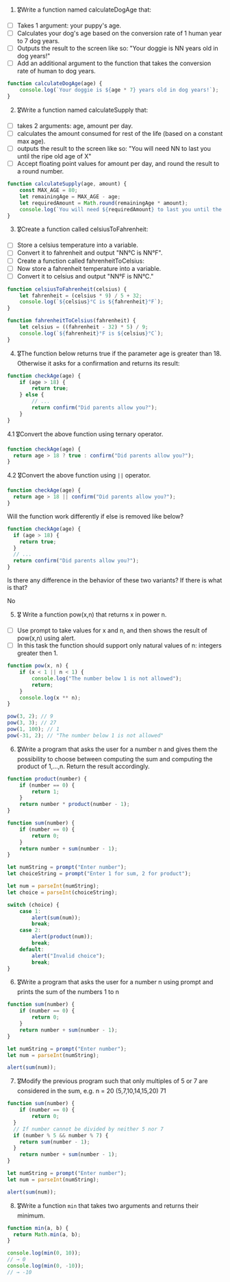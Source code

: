 1. 🎖Write a function named calculateDogAge that:
  * [ ] Takes 1 argument: your puppy's age.
  * [ ] Calculates your dog's age based on the conversion rate of 1 human year to 7 dog years.
  * [ ] Outputs the result to the screen like so: "Your doggie is NN years old in dog years!"
  * [ ] Add an additional argument to the function that takes the conversion rate of human to dog years.

```js
function calculateDogAge(age) {
	console.log(`Your doggie is ${age * 7} years old in dog years!`);
}
```

2. 🎖Write a function named calculateSupply that:
  * [ ] takes 2 arguments: age, amount per day.
  * [ ] calculates the amount consumed for rest of the life (based on a constant max age).
  * [ ] outputs the result to the screen like so: "You will need NN to last you until the ripe old age of X"
  * [ ] Accept floating point values for amount per day, and round the result to a round number.

```js
function calculateSupply(age, amount) {
	const MAX_AGE = 80;
	let remainingAge = MAX_AGE - age;
	let requiredAmount = Math.round(remainingAge * amount);
	console.log(`You will need ${requiredAmount} to last you until the ripe old age of ${MAX_AGE}`);
}
```
3. 🎖Create a function called celsiusToFahrenheit:
  * [ ] Store a celsius temperature into a variable.
  * [ ] Convert it to fahrenheit and output "NN°C is NN°F".
  * [ ] Create a function called fahrenheitToCelsius:
  * [ ] Now store a fahrenheit temperature into a variable.
  * [ ] Convert it to celsius and output "NN°F is NN°C."

```js
function celsiusToFahrenheit(celsius) {
	let fahrenheit = (celsius * 9) / 5 + 32;
	console.log(`${celsius}°C is ${fahrenheit}°F`);
}

function fahrenheitToCelsius(fahrenheit) {
	let celsius = ((fahrenheit - 32) * 5) / 9;
	console.log(`${fahrenheit}°F is ${celsius}°C`);
}
```

4. 🎖The function below returns true if the parameter age is greater than 18. Otherwise it asks for a confirmation and returns its result:

```js
function checkAge(age) {
	if (age > 18) {
		return true;
	} else {
		// ...
		return confirm("Did parents allow you?");
	}
}
```
  4.1 🎖Convert the above function using ternary operator.
  ```js
  function checkAge(age) {
   	return age > 18 ? true : confirm("Did parents allow you?");
  }
  ```

  4.2 🎖Convert the above function using `||` operator.
  ```js
  function checkAge(age) {
   	return age > 18 || confirm("Did parents allow you?");
  }
  ```
Will the function work differently if else is removed like below?

```js
function checkAge(age) {
  if (age > 18) {
    return true;
  }
  // ...
  return confirm("Did parents allow you?");
}
```
Is there any difference in the behavior of these two variants? If there is what is that?

No

5. 🎖 Write a function pow(x,n) that returns x in power n.

  * [ ] Use prompt to take values for x and n, and then shows the result of pow(x,n) using alert.
  * [ ] In this task the function should support only natural values of n: integers greater then 1.

```js
function pow(x, n) {
	if (x < 1 || n < 1) {
		console.log("The number below 1 is not allowed");
		return;
	}
	console.log(x ** n);
}

pow(3, 2); // 9
pow(3, 3); // 27
pow(1, 100); // 1
pow(-31, 2); // "The number below 1 is not allowed"
```

6. 🎖Write a program that asks the user for a number n and gives them the possibility to choose between computing the sum and computing the product of 1,…,n. Return the result accordingly.

```js
function product(number) {
	if (number == 0) {
		return 1;
	}
	return number * product(number - 1);
}

function sum(number) {
	if (number == 0) {
		return 0;
	}
	return number + sum(number - 1);
}

let numString = prompt("Enter number");
let choiceString = prompt("Enter 1 for sum, 2 for product");

let num = parseInt(numString);
let choice = parseInt(choiceString);

switch (choice) {
	case 1:
		alert(sum(num));
		break;
	case 2:
		alert(product(num));
		break;
	default:
		alert("Invalid choice");
		break;
}

```
6. 🎖Write a program that asks the user for a number n using prompt and prints the sum of the numbers 1 to n

```js
function sum(number) {
	if (number == 0) {
		return 0;
	}
	return number + sum(number - 1);
}

let numString = prompt("Enter number");
let num = parseInt(numString);

alert(sum(num));
```
7. 🎖Modify the previous program such that only multiples of 5 or 7 are considered in the sum, e.g. n = 20 (5,7,10,14,15,20) 71

```js
function sum(number) {
	if (number == 0) {
		return 0;
  }
  // If number cannot be divided by neither 5 nor 7
  if (number % 5 && number % 7) {
    return sum(number - 1);
  } 
	return number + sum(number - 1);
}

let numString = prompt("Enter number");
let num = parseInt(numString);

alert(sum(num));
```

8. 🎖Write a function `min` that takes two arguments and returns their minimum.

```js
function min(a, b) {
  return Math.min(a, b);
}

console.log(min(0, 10));
// → 0
console.log(min(0, -10));
// → -10
``````

